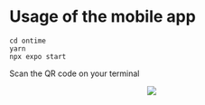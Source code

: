 

# Usage of the mobile app
```
cd ontime
yarn
npx expo start

```
Scan the QR code on your terminal

<p align="center">
    <img src="assets/mobile.png">
</p>

